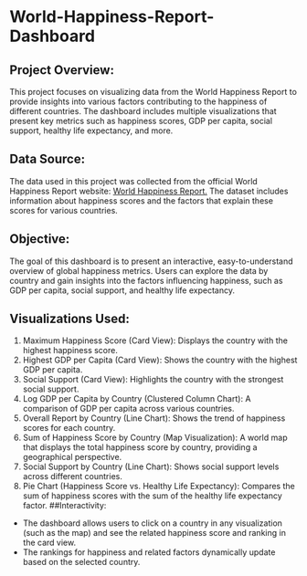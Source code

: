 # World-Happiness-Report-Dashboard
## Project Overview:
This project focuses on visualizing data from the World Happiness Report to provide insights into various factors contributing to the happiness of different countries. The dashboard includes multiple visualizations that present key metrics such as happiness scores, GDP per capita, social support, healthy life expectancy, and more.
## Data Source:
The data used in this project was collected from the official World Happiness Report website: <a href='https://worldhappiness.report/'> World Happiness Report.</a> The dataset includes information about happiness scores and the factors that explain these scores for various countries.
## Objective:
The goal of this dashboard is to present an interactive, easy-to-understand overview of global happiness metrics. Users can explore the data by country and gain insights into the factors influencing happiness, such as GDP per capita, social support, and healthy life expectancy.
## Visualizations Used:
1. Maximum Happiness Score (Card View): Displays the country with the highest happiness score.
2. Highest GDP per Capita (Card View): Shows the country with the highest GDP per capita.
3. Social Support (Card View): Highlights the country with the strongest social support.
4. Log GDP per Capita by Country (Clustered Column Chart): A comparison of GDP per capita across various countries.
5. Overall Report by Country (Line Chart): Shows the trend of happiness scores for each country.
6. Sum of Happiness Score by Country (Map Visualization): A world map that displays the total happiness score by country, providing a geographical perspective.
7. Social Support by Country (Line Chart): Shows social support levels across different countries.
8. Pie Chart (Happiness Score vs. Healthy Life Expectancy): Compares the sum of happiness scores with the sum of the healthy life expectancy factor.
##Interactivity:
- The dashboard allows users to click on a country in any visualization (such as the map) and see the related happiness score and ranking in the card view.
- The rankings for happiness and related factors dynamically update based on the selected country.
